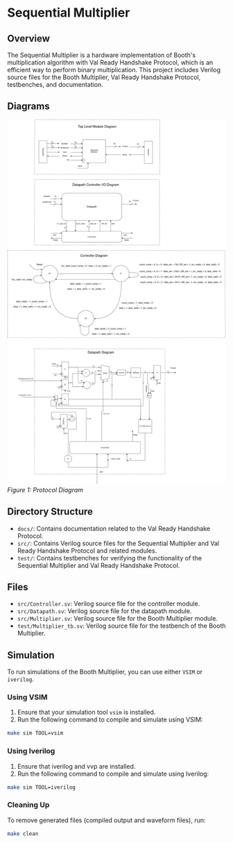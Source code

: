 # Sequential Multiplier

## Overview

The Sequential Multiplier is a hardware implementation of Booth's multiplication algorithm with Val Ready Handshake Protocol, which is an efficient way to perform binary multiplication. This project includes Verilog source files for the Booth Multiplier, Val Ready Handshake Protocol, testbenches, and documentation.

## Diagrams

![Val Ready Protocol Diagram](docs/Protocol-STG.PNG)  
*Figure 1: Protocol Diagram*

## Directory Structure

- `docs/`: Contains documentation related to the Val Ready Handshake Protocol.
- `src/`: Contains Verilog source files for the Sequential Multiplier and Val Ready Handshake Protocol and related modules.
- `test/`: Contains testbenches for verifying the functionality of the Sequential Multiplier and Val Ready Handshake Protocol.

## Files

- `src/Controller.sv`: Verilog source file for the controller module.
- `src/Datapath.sv`: Verilog source file for the datapath module.
- `src/Multiplier.sv`: Verilog source file for the Booth Multiplier module.
- `test/Multiplier_tb.sv`: Verilog source file for the testbench of the Booth Multiplier.

## Simulation

To run simulations of the Booth Multiplier, you can use either `VSIM` or `iverilog`.

### Using VSIM

1. Ensure that your simulation tool `vsim` is installed.
2. Run the following command to compile and simulate using VSIM:

```bash
make sim TOOL=vsim
```

### Using Iverilog

1. Ensure that iverilog and vvp are installed.
2. Run the following command to compile and simulate using Iverilog:

```bash
make sim TOOL=iverilog
```

### Cleaning Up

To remove generated files (compiled output and waveform files), run:

```bash
make clean
```
